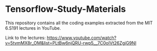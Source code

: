 # Tensorflow-Study-Materials
This repository contains all the coding examples extracted from the MIT 6.S191 lectures in YouTube.

Link to the lectures: https://www.youtube.com/watch?v=5tvmMX8r_OM&list=PLtBw6njQRU-rwp5__7C0oIVt26ZgjG9NI
